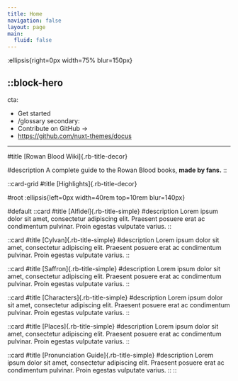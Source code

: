 ```yaml
---
title: Home
navigation: false
layout: page
main:
  fluid: false
---
```


:ellipsis{right=0px width=75% blur=150px}



::block-hero
---
cta:
  - Get started
  - /glossary
secondary:
  - Contribute on GitHub →
  - https://github.com/nuxt-themes/docus
---
#title
[Rowan Blood Wiki]{.rb-title-decor}

#description
A complete guide to the Rowan Blood books, **made by fans.**
::




::card-grid
#title
[Highlights]{.rb-title-decor}

#root
:ellipsis{left=0px width=40rem top=10rem blur=140px}

#default
  ::card
  #title
  [Alfidel]{.rb-title-simple}
  #description
  Lorem ipsum dolor sit amet, consectetur adipiscing elit. Praesent posuere erat ac condimentum pulvinar. Proin egestas vulputate varius. 
  ::

  ::card
  #title
  [Cylvan]{.rb-title-simple}
  #description
  Lorem ipsum dolor sit amet, consectetur adipiscing elit. Praesent posuere erat ac condimentum pulvinar. Proin egestas vulputate varius. 
  ::

  ::card
  #title
  [Saffron]{.rb-title-simple}
  #description
  Lorem ipsum dolor sit amet, consectetur adipiscing elit. Praesent posuere erat ac condimentum pulvinar. Proin egestas vulputate varius. 
  ::

  ::card
  #title
  [Characters]{.rb-title-simple}
  #description
  Lorem ipsum dolor sit amet, consectetur adipiscing elit. Praesent posuere erat ac condimentum pulvinar. Proin egestas vulputate varius. 
  ::

  ::card
  #title
  [Places]{.rb-title-simple}
  #description
  Lorem ipsum dolor sit amet, consectetur adipiscing elit. Praesent posuere erat ac condimentum pulvinar. Proin egestas vulputate varius. 
  ::

  ::card
  #title
  [Pronunciation Guide]{.rb-title-simple}
  #description
  Lorem ipsum dolor sit amet, consectetur adipiscing elit. Praesent posuere erat ac condimentum pulvinar. Proin egestas vulputate varius. 
  ::
::

